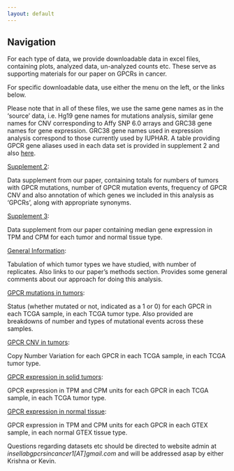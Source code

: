 ```yaml
---
layout: default
---
```


## Navigation

For each type of data, we provide downloadable data in excel files, containing plots, analyzed data, un-analyzed counts etc. These serve as supporting materials for our paper on GPCRs in cancer.

For specific downloadable data, use either the menu on the left, or the links below. 

Please note that in all of these files, we use the same gene names as in the ‘source’ data, i.e. Hg19 gene names for mutations analysis, similar gene names for CNV corresponding to Affy SNP 6.0 arrays and GRC38 gene names for gene expression. GRC38 gene names used in expression analysis correspond to those currently used by IUPHAR. A table providing GPCR gene aliases used in each data set is provided in supplement 2 and also [here](https://drive.google.com/open?id=0ByccgsfmD86PbFd5R29paUQ4LUE). 

[Supplement 2](https://www.youtube.com/): 

Data supplement from our paper, containing totals for numbers of tumors with GPCR mutations, number of GPCR mutation events, frequency of GPCR CNV and also annotation of which genes we included in this analysis as ‘GPCRs’, along with appropriate synonyms.

[Supplement 3](https://www.youtube.com/): 

Data supplement from our paper containing median gene expression in TPM and CPM for each tumor and normal tissue type.

[General Information](https://insellab.github.io/data): 

Tabulation of which tumor types we have studied, with number of replicates. Also links to our paper’s methods section. Provides some general comments about our approach for doing this analysis.

[GPCR mutations in tumors](https://insellab.github.io/gpcr_mutations): 

Status (whether mutated or not, indicated as a 1 or 0) for each GPCR in each TCGA sample, in each TCGA tumor type. Also provided are breakdowns of number and types of mutational events across these samples.

[GPCR CNV in tumors](https://insellab.github.io/gpcr_cnv): 

Copy Number Variation for each GPCR in each TCGA sample, in each TCGA tumor type.

[GPCR expression in solid tumors](https://insellab.github.io/gpcr_tcga_exp): 

GPCR expression in TPM and CPM units for each GPCR in each TCGA sample, in each TCGA tumor type. 

[GPCR expression in normal tissue](https://insellab.github.io/gpcr_tcga_exp): 

GPCR expression in TPM and CPM units for each GPCR in each GTEX sample, in each normal GTEX tissue type. 

Questions regarding datasets etc should be directed to website admin at *insellabgpcrsincancer1[AT]gmail.com* and will be addressed asap by either Krishna or Kevin.

